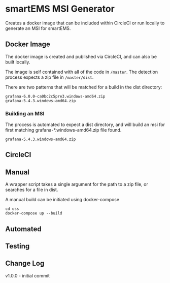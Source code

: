 # smartEMS MSI Generator

Creates a docker image that can be included within CircleCI or run locally to generate an MSI for smartEMS.

## Docker Image

The docker image is created and published via CircleCI, and can also be built locally.

The image is self contained with all of the code in `/master`.
The detection process expects a zip file in `/master/dist`.

There are two patterns that will be matched for a build in the dist directory:
```
grafana-6.0.0-ca0bc2c5pre3.windows-amd64.zip
grafana-5.4.3.windows-amd64.zip
```

### Building an MSI

The process is automated to expect a dist directory, and will build an msi for first matching grafana-*.windows-amd64.zip file found.

```
grafana-5.4.3.windows-amd64.zip
```

## CircleCI



## Manual

A wrapper script takes a single argument for the path to a zip file, or searches for a file in dist.

A manual build can be initiated using docker-compose
```
cd oss
docker-compose up --build
```
## Automated

## Testing

## Change Log
v1.0.0 - initial commit
